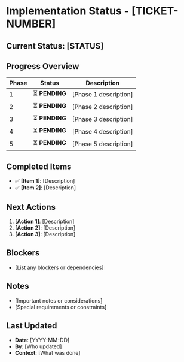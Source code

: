 # Implementation Status - [TICKET-NUMBER]

## Current Status: **[STATUS]**

## Progress Overview

| Phase | Status | Description |
|-------|--------|-------------|
| 1 | ⏳ **PENDING** | [Phase 1 description] |
| 2 | ⏳ **PENDING** | [Phase 2 description] |
| 3 | ⏳ **PENDING** | [Phase 3 description] |
| 4 | ⏳ **PENDING** | [Phase 4 description] |
| 5 | ⏳ **PENDING** | [Phase 5 description] |

## Completed Items

- ✅ **[Item 1]**: [Description]
- ✅ **[Item 2]**: [Description]

## Next Actions

1. **[Action 1]**: [Description]
2. **[Action 2]**: [Description]
3. **[Action 3]**: [Description]

## Blockers

- [List any blockers or dependencies]

## Notes

- [Important notes or considerations]
- [Special requirements or constraints]

## Last Updated

- **Date**: [YYYY-MM-DD]
- **By**: [Who updated]
- **Context**: [What was done] 